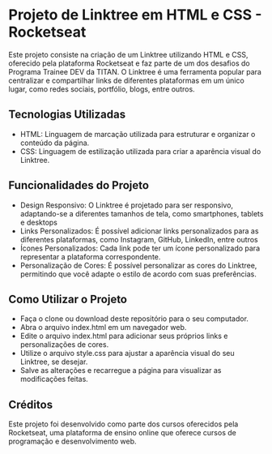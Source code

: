 # Projeto de Linktree em HTML e CSS - Rocketseat
Este projeto consiste na criação de um Linktree utilizando HTML e CSS, oferecido pela plataforma Rocketseat e faz parte de um dos desafios do Programa Trainee DEV da TITAN. O Linktree é uma ferramenta popular para centralizar e compartilhar links de diferentes plataformas em um único lugar, como redes sociais, portfólio, blogs, entre outros.

## Tecnologias Utilizadas
 - HTML: Linguagem de marcação utilizada para estruturar e organizar o conteúdo da página.
 - CSS: Linguagem de estilização utilizada para criar a aparência visual do Linktree.
## Funcionalidades do Projeto
 - Design Responsivo: O Linktree é projetado para ser responsivo, adaptando-se a diferentes tamanhos de tela, como smartphones, tablets e desktops
 - Links Personalizados: É possível adicionar links personalizados para as diferentes plataformas, como Instagram, GitHub, LinkedIn, entre outros
 - Ícones Personalizados: Cada link pode ter um ícone personalizado para representar a plataforma correspondente.
 - Personalização de Cores: É possível personalizar as cores do Linktree, permitindo que você adapte o estilo de acordo com suas preferências.
## Como Utilizar o Projeto
 - Faça o clone ou download deste repositório para o seu computador.
 - Abra o arquivo index.html em um navegador web.
 - Edite o arquivo index.html para adicionar seus próprios links e personalizações de cores.
 - Utilize o arquivo style.css para ajustar a aparência visual do seu Linktree, se desejar.
 - Salve as alterações e recarregue a página para visualizar as modificações feitas.
## Créditos
Este projeto foi desenvolvido como parte dos cursos oferecidos pela Rocketseat, uma plataforma de ensino online que oferece cursos de programação e desenvolvimento web.